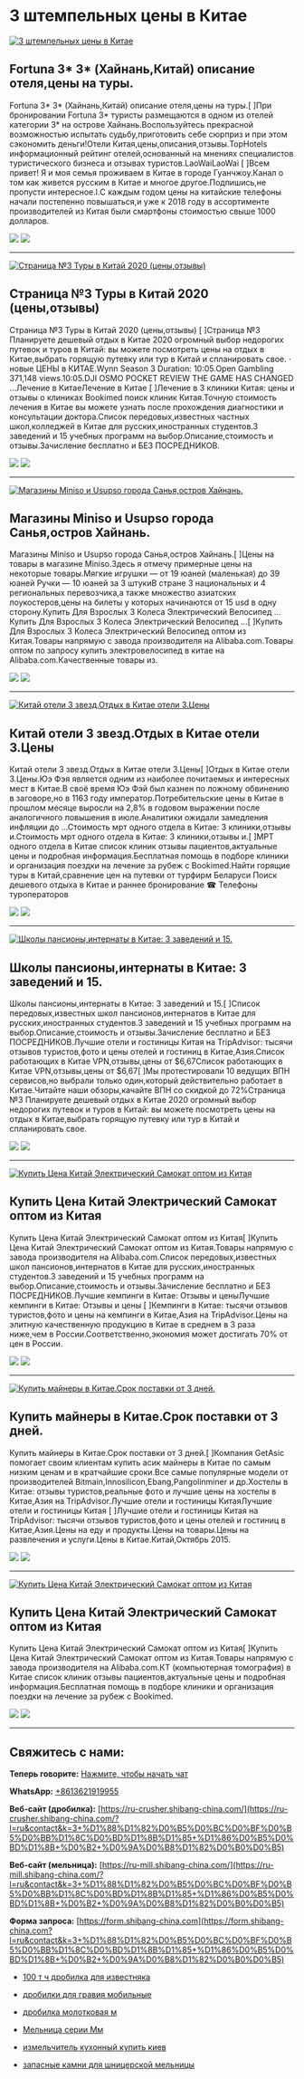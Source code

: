 # 3 штемпельных цены в Китае

<a href="https://swt.shibang-china.com/?l=ru&img&k=3+%D1%88%D1%82%D0%B5%D0%BC%D0%BF%D0%B5%D0%BB%D1%8C%D0%BD%D1%8B%D1%85+%D1%86%D0%B5%D0%BD%D1%8B+%D0%B2+%D0%9A%D0%B8%D1%82%D0%B0%D0%B5" target="_blank">![3 штемпельных цены в Китае](http://static.shibang-china.com/all-800x300/372.jpg)</a>

## Fortuna 3* 3* (Хайнань,Китай) описание отеля,цены на туры.
Fortuna 3* 3* (Хайнань,Китай) описание отеля,цены на туры.[ ]При бронировании Fortuna 3* туристы размещаются в одном из отелей категории 3* на острове Хайнань.Воспользуйтесь прекрасной возможностью испытать судьбу,приготовить себе сюрприз и при этом сэкономить деньги!Отели Китая,цены,описания,отзывы.TopHotels информационный рейтинг отелей,основанный на мнениях специалистов туристического бизнеса и отзывах туристов.LaoWaiLaoWai [ ]Всем привет! Я и моя семья проживаем в Китае в городе Гуанчжоу.Канал о том как живется русским в Китае и многое другое.Подпишись,не пропусти интересное.l.С каждым годом цены на китайские телефоны начали постепенно повышаться,и уже к 2018 году в ассортименте производителей из Китая были смартфоны стоимостью свыше 1000 долларов.


<a href="https://whatsapp.shibangsoft.com/WhatsApp.php" target="_blank" title="WhatsApp">![](http://static.shibang-china.com/icon/whatsapp.png)</a> <a href="https://swt.shibang-china.com/?l=ru&icon&k=3+%D1%88%D1%82%D0%B5%D0%BC%D0%BF%D0%B5%D0%BB%D1%8C%D0%BD%D1%8B%D1%85+%D1%86%D0%B5%D0%BD%D1%8B+%D0%B2+%D0%9A%D0%B8%D1%82%D0%B0%D0%B5" target="_blank">![](http://static.shibang-china.com/icon/chat-ru.png)</a>

---

<a href="https://swt.shibang-china.com/?l=ru&img&k=3+%D1%88%D1%82%D0%B5%D0%BC%D0%BF%D0%B5%D0%BB%D1%8C%D0%BD%D1%8B%D1%85+%D1%86%D0%B5%D0%BD%D1%8B+%D0%B2+%D0%9A%D0%B8%D1%82%D0%B0%D0%B5" target="_blank">![Страница №3 Туры в Китай 2020 (цены,отзывы)](http://static.shibang-china.com/all-800x300/1018.jpg)</a>

## Страница №3 Туры в Китай 2020 (цены,отзывы)
Страница №3 Туры в Китай 2020 (цены,отзывы) [ ]Страница №3 Планируете дешевый отдых в Китае 2020 огромный выбор недорогих путевок и туров в Китай: вы можете посмотреть цены на отдых в Китае,выбрать горящую путевку или тур в Китай и спланировать свое.&nbsp;&#0183;&#32;новые ЦЕНЫ в КИТАЕ.Wynn Season 3 Duration: 10:05.Open Gambling 371,148 views.10:05.DJI OSMO POCKET REVIEW THE GAME HAS CHANGED …Лечение в КитаеЛечение в Китае [ ]Лечение в 3 клиники Китая: цены и отзывы о клиниках Bookimed поиск клиник Китая.Точную стоимость лечения в Китае вы можете узнать после прохождения диагностики и консультации доктора.Список передовых,известных частных школ,колледжей в Китае для русских,иностранных студентов.3 заведений и 15 учебных программ на выбор.Описание,стоимость и отзывы.Зачисление бесплатно и БЕЗ ПОСРЕДНИКОВ.


<a href="https://whatsapp.shibangsoft.com/WhatsApp.php" target="_blank" title="WhatsApp">![](http://static.shibang-china.com/icon/whatsapp.png)</a> <a href="https://swt.shibang-china.com/?l=ru&icon&k=3+%D1%88%D1%82%D0%B5%D0%BC%D0%BF%D0%B5%D0%BB%D1%8C%D0%BD%D1%8B%D1%85+%D1%86%D0%B5%D0%BD%D1%8B+%D0%B2+%D0%9A%D0%B8%D1%82%D0%B0%D0%B5" target="_blank">![](http://static.shibang-china.com/icon/chat-ru.png)</a>

---

<a href="https://swt.shibang-china.com/?l=ru&img&k=3+%D1%88%D1%82%D0%B5%D0%BC%D0%BF%D0%B5%D0%BB%D1%8C%D0%BD%D1%8B%D1%85+%D1%86%D0%B5%D0%BD%D1%8B+%D0%B2+%D0%9A%D0%B8%D1%82%D0%B0%D0%B5" target="_blank">![Магазины Miniso и Usupso города Санья,остров Хайнань.](http://static.shibang-china.com/all-800x300/1168.jpg)</a>

## Магазины Miniso и Usupso города Санья,остров Хайнань.
Магазины Miniso и Usupso города Санья,остров Хайнань.[ ]Цены на товары в магазине Miniso.Здесь я отмечу примерные цены на некоторые товары.Мягкие игрушки — от 19 юаней (маленькая) до 39 юаней Ручки — 10 юаней за 3 штукиВ стране 3 национальных и 4 региональных перевозчика,а также множество азиатских лоукостеров,цены на билеты у которых начинаются от 15 usd в одну сторону.Купить Для Взрослых 3 Колеса Электрический Велосипед …Купить Для Взрослых 3 Колеса Электрический Велосипед …[ ]Купить Для Взрослых 3 Колеса Электрический Велосипед оптом из Китая.Товары напрямую с завода производителя на Alibaba.com.Товары оптом по запросу купить электровелосипед в китае на Alibaba.com.Качественные товары из.


<a href="https://whatsapp.shibangsoft.com/WhatsApp.php" target="_blank" title="WhatsApp">![](http://static.shibang-china.com/icon/whatsapp.png)</a> <a href="https://swt.shibang-china.com/?l=ru&icon&k=3+%D1%88%D1%82%D0%B5%D0%BC%D0%BF%D0%B5%D0%BB%D1%8C%D0%BD%D1%8B%D1%85+%D1%86%D0%B5%D0%BD%D1%8B+%D0%B2+%D0%9A%D0%B8%D1%82%D0%B0%D0%B5" target="_blank">![](http://static.shibang-china.com/icon/chat-ru.png)</a>

---

<a href="https://swt.shibang-china.com/?l=ru&img&k=3+%D1%88%D1%82%D0%B5%D0%BC%D0%BF%D0%B5%D0%BB%D1%8C%D0%BD%D1%8B%D1%85+%D1%86%D0%B5%D0%BD%D1%8B+%D0%B2+%D0%9A%D0%B8%D1%82%D0%B0%D0%B5" target="_blank">![Китай отели 3 звезд.Отдых в Китае отели 3.Цены](http://static.shibang-china.com/all-800x300/1157.jpg)</a>

## Китай отели 3 звезд.Отдых в Китае отели 3.Цены
Китай отели 3 звезд.Отдых в Китае отели 3.Цены[ ]Отдых в Китае отели 3.Цены.Юэ Фэя является одним из наиболее почитаемых и интересных мест в Китае.В своё время Юэ Фэй был казнен по ложному обвинению в заговоре,но в 1163 году император.Потребительские цены в Китае в прошлом месяце выросли на 2,8% в годовом выражении после аналогичного повышения в июле.Аналитики ожидали замедления инфляции до …Стоимость мрт одного отдела в Китае: 3 клиники,отзывы и.Стоимость мрт одного отдела в Китае: 3 клиники,отзывы и.[ ]МРТ одного отдела в Китае список клиник отзывы пациентов,актуальные цены и подробная информация.Бесплатная помощь в подборе клиники и организация поездки на лечение за рубеж с Bookimed.Найти горящие туры в Китай,сравнение цен на путевки от турфирм Беларуси Поиск дешевого отдыха в Китае и раннее бронирование ☎ Телефоны туроператоров


<a href="https://whatsapp.shibangsoft.com/WhatsApp.php" target="_blank" title="WhatsApp">![](http://static.shibang-china.com/icon/whatsapp.png)</a> <a href="https://swt.shibang-china.com/?l=ru&icon&k=3+%D1%88%D1%82%D0%B5%D0%BC%D0%BF%D0%B5%D0%BB%D1%8C%D0%BD%D1%8B%D1%85+%D1%86%D0%B5%D0%BD%D1%8B+%D0%B2+%D0%9A%D0%B8%D1%82%D0%B0%D0%B5" target="_blank">![](http://static.shibang-china.com/icon/chat-ru.png)</a>

---

<a href="https://swt.shibang-china.com/?l=ru&img&k=3+%D1%88%D1%82%D0%B5%D0%BC%D0%BF%D0%B5%D0%BB%D1%8C%D0%BD%D1%8B%D1%85+%D1%86%D0%B5%D0%BD%D1%8B+%D0%B2+%D0%9A%D0%B8%D1%82%D0%B0%D0%B5" target="_blank">![Школы пансионы,интернаты в Китае: 3 заведений и 15.](http://static.shibang-china.com/all-800x300/823.jpg)</a>

## Школы пансионы,интернаты в Китае: 3 заведений и 15.
Школы пансионы,интернаты в Китае: 3 заведений и 15.[ ]Список передовых,известных школ пансионов,интернатов в Китае для русских,иностранных студентов.3 заведений и 15 учебных программ на выбор.Описание,стоимость и отзывы.Зачисление бесплатно и БЕЗ ПОСРЕДНИКОВ.Лучшие отели и гостиницы Китая на TripAdvisor: тысячи отзывов туристов,фото и цены отелей и гостиниц в Китае,Азия.Список работающих в Китае VPN,отзывы,цены от $6,67Список работающих в Китае VPN,отзывы,цены от $6,67[ ]Мы протестировали 10 ведущих ВПН сервисов,но выбрали только один,который действительно работает в Китае.Читайте наши обзоры,качайте ВПН со скидкой до 72%Страница №3 Планируете дешевый отдых в Китае 2020 огромный выбор недорогих путевок и туров в Китай: вы можете посмотреть цены на отдых в Китае,выбрать горящую путевку или тур в Китай и спланировать свое.


<a href="https://whatsapp.shibangsoft.com/WhatsApp.php" target="_blank" title="WhatsApp">![](http://static.shibang-china.com/icon/whatsapp.png)</a> <a href="https://swt.shibang-china.com/?l=ru&icon&k=3+%D1%88%D1%82%D0%B5%D0%BC%D0%BF%D0%B5%D0%BB%D1%8C%D0%BD%D1%8B%D1%85+%D1%86%D0%B5%D0%BD%D1%8B+%D0%B2+%D0%9A%D0%B8%D1%82%D0%B0%D0%B5" target="_blank">![](http://static.shibang-china.com/icon/chat-ru.png)</a>

---

<a href="https://swt.shibang-china.com/?l=ru&img&k=3+%D1%88%D1%82%D0%B5%D0%BC%D0%BF%D0%B5%D0%BB%D1%8C%D0%BD%D1%8B%D1%85+%D1%86%D0%B5%D0%BD%D1%8B+%D0%B2+%D0%9A%D0%B8%D1%82%D0%B0%D0%B5" target="_blank">![Купить Цена Китай Электрический Самокат оптом из Китая](http://static.shibang-china.com/all-800x300/1209.jpg)</a>

## Купить Цена Китай Электрический Самокат оптом из Китая
Купить Цена Китай Электрический Самокат оптом из Китая[ ]Купить Цена Китай Электрический Самокат оптом из Китая.Товары напрямую с завода производителя на Alibaba.com.Список передовых,известных школ пансионов,интернатов в Китае для русских,иностранных студентов.3 заведений и 15 учебных программ на выбор.Описание,стоимость и отзывы.Зачисление бесплатно и БЕЗ ПОСРЕДНИКОВ.Лучшие кемпинги в Китае: Отзывы и ценыЛучшие кемпинги в Китае: Отзывы и цены [ ]Кемпинги в Китае: тысячи отзывов туристов,фото и цены на кемпинги в Китае,Азия на TripAdvisor.Цены на элитную качественную продукцию в Китае в среднем в 3 раза ниже,чем в России.Соответственно,экономия может достигать 70% от цен в России.


<a href="https://whatsapp.shibangsoft.com/WhatsApp.php" target="_blank" title="WhatsApp">![](http://static.shibang-china.com/icon/whatsapp.png)</a> <a href="https://swt.shibang-china.com/?l=ru&icon&k=3+%D1%88%D1%82%D0%B5%D0%BC%D0%BF%D0%B5%D0%BB%D1%8C%D0%BD%D1%8B%D1%85+%D1%86%D0%B5%D0%BD%D1%8B+%D0%B2+%D0%9A%D0%B8%D1%82%D0%B0%D0%B5" target="_blank">![](http://static.shibang-china.com/icon/chat-ru.png)</a>

---

<a href="https://swt.shibang-china.com/?l=ru&img&k=3+%D1%88%D1%82%D0%B5%D0%BC%D0%BF%D0%B5%D0%BB%D1%8C%D0%BD%D1%8B%D1%85+%D1%86%D0%B5%D0%BD%D1%8B+%D0%B2+%D0%9A%D0%B8%D1%82%D0%B0%D0%B5" target="_blank">![Купить майнеры в Китае.Срок поставки от 3 дней.](http://static.shibang-china.com/all-800x300/641.jpg)</a>

## Купить майнеры в Китае.Срок поставки от 3 дней.
Купить майнеры в Китае.Срок поставки от 3 дней.[ ]Компания GetAsic помогает своим клиентам купить асик майнеры в Китае по самым низким ценам и в кратчайшие сроки.Все самые популярные модели от производителей Bitmain,Innosilicon,Ebang,Pangolinminer и др.Хостелы в Китае: отзывы туристов,реальные фото и лучшие цены на хостелы в Китае,Азия на TripAdvisor.Лучшие отели и гостиницы КитаяЛучшие отели и гостиницы Китая [ ]Лучшие отели и гостиницы Китая на TripAdvisor: тысячи отзывов туристов,фото и цены отелей и гостиниц в Китае,Азия.Цены на еду и продукты.Цены на товары.Цены на развлечения и услуги.Цены в Китае.Китай,Октябрь 2015.


<a href="https://whatsapp.shibangsoft.com/WhatsApp.php" target="_blank" title="WhatsApp">![](http://static.shibang-china.com/icon/whatsapp.png)</a> <a href="https://swt.shibang-china.com/?l=ru&icon&k=3+%D1%88%D1%82%D0%B5%D0%BC%D0%BF%D0%B5%D0%BB%D1%8C%D0%BD%D1%8B%D1%85+%D1%86%D0%B5%D0%BD%D1%8B+%D0%B2+%D0%9A%D0%B8%D1%82%D0%B0%D0%B5" target="_blank">![](http://static.shibang-china.com/icon/chat-ru.png)</a>

---

<a href="https://swt.shibang-china.com/?l=ru&img&k=3+%D1%88%D1%82%D0%B5%D0%BC%D0%BF%D0%B5%D0%BB%D1%8C%D0%BD%D1%8B%D1%85+%D1%86%D0%B5%D0%BD%D1%8B+%D0%B2+%D0%9A%D0%B8%D1%82%D0%B0%D0%B5" target="_blank">![Купить Цена Китай Электрический Самокат оптом из Китая](http://static.shibang-china.com/all-800x300/1094.jpg)</a>

## Купить Цена Китай Электрический Самокат оптом из Китая
Купить Цена Китай Электрический Самокат оптом из Китая[ ]Купить Цена Китай Электрический Самокат оптом из Китая.Товары напрямую с завода производителя на Alibaba.com.КТ (компьютерная томография) в Китае список клиник отзывы пациентов,актуальные цены и подробная информация.Бесплатная помощь в подборе клиники и организация поездки на лечение за рубеж с Bookimed.

<a href="https://whatsapp.shibangsoft.com/WhatsApp.php" target="_blank" title="WhatsApp">![](http://static.shibang-china.com/icon/whatsapp.png)</a> <a href="https://swt.shibang-china.com/?l=ru&icon&k=3+%D1%88%D1%82%D0%B5%D0%BC%D0%BF%D0%B5%D0%BB%D1%8C%D0%BD%D1%8B%D1%85+%D1%86%D0%B5%D0%BD%D1%8B+%D0%B2+%D0%9A%D0%B8%D1%82%D0%B0%D0%B5" target="_blank">![](http://static.shibang-china.com/icon/chat-ru.png)</a>

---
## Свяжитесь с нами:

**Теперь говорите:** [Нажмите, чтобы начать чат](https://swt.shibang-china.com?l=ru&contact&k=3+%D1%88%D1%82%D0%B5%D0%BC%D0%BF%D0%B5%D0%BB%D1%8C%D0%BD%D1%8B%D1%85+%D1%86%D0%B5%D0%BD%D1%8B+%D0%B2+%D0%9A%D0%B8%D1%82%D0%B0%D0%B5)

**WhatsApp:**  [+8613621919955](https://whatsapp.shibangsoft.com/WhatsApp.php)

**Веб-сайт (дробилка):** [https://ru-crusher.shibang-china.com/](https://ru-crusher.shibang-china.com/?l=ru&contact&k=3+%D1%88%D1%82%D0%B5%D0%BC%D0%BF%D0%B5%D0%BB%D1%8C%D0%BD%D1%8B%D1%85+%D1%86%D0%B5%D0%BD%D1%8B+%D0%B2+%D0%9A%D0%B8%D1%82%D0%B0%D0%B5)

**Веб-сайт (мельница):** [https://ru-mill.shibang-china.com/](https://ru-mill.shibang-china.com/?l=ru&contact&k=3+%D1%88%D1%82%D0%B5%D0%BC%D0%BF%D0%B5%D0%BB%D1%8C%D0%BD%D1%8B%D1%85+%D1%86%D0%B5%D0%BD%D1%8B+%D0%B2+%D0%9A%D0%B8%D1%82%D0%B0%D0%B5)

**Форма запроса:** [https://form.shibang-china.com](https://form.shibang-china.com?l=ru&contact&k=3+%D1%88%D1%82%D0%B5%D0%BC%D0%BF%D0%B5%D0%BB%D1%8C%D0%BD%D1%8B%D1%85+%D1%86%D0%B5%D0%BD%D1%8B+%D0%B2+%D0%9A%D0%B8%D1%82%D0%B0%D0%B5)

* [100 т  ч дробилка для известняка](../116/100%20%D1%82%20%20%D1%87%20%D0%B4%D1%80%D0%BE%D0%B1%D0%B8%D0%BB%D0%BA%D0%B0%20%D0%B4%D0%BB%D1%8F%20%D0%B8%D0%B7%D0%B2%D0%B5%D1%81%D1%82%D0%BD%D1%8F%D0%BA%D0%B0.md)

* [дробилки для гравия мобильные](../110/%D0%B4%D1%80%D0%BE%D0%B1%D0%B8%D0%BB%D0%BA%D0%B8%20%D0%B4%D0%BB%D1%8F%20%D0%B3%D1%80%D0%B0%D0%B2%D0%B8%D1%8F%20%D0%BC%D0%BE%D0%B1%D0%B8%D0%BB%D1%8C%D0%BD%D1%8B%D0%B5.md)

* [дробилка молотковая м](../108/%D0%B4%D1%80%D0%BE%D0%B1%D0%B8%D0%BB%D0%BA%D0%B0%20%D0%BC%D0%BE%D0%BB%D0%BE%D1%82%D0%BA%D0%BE%D0%B2%D0%B0%D1%8F%20%D0%BC.md)

* [Мельница серии Мм](../116/%D0%9C%D0%B5%D0%BB%D1%8C%D0%BD%D0%B8%D1%86%D0%B0%20%D1%81%D0%B5%D1%80%D0%B8%D0%B8%20%D0%9C%D0%BC.md)

* [измельчитель кухонный купить киев](../107/%D0%B8%D0%B7%D0%BC%D0%B5%D0%BB%D1%8C%D1%87%D0%B8%D1%82%D0%B5%D0%BB%D1%8C%20%D0%BA%D1%83%D1%85%D0%BE%D0%BD%D0%BD%D1%8B%D0%B9%20%D0%BA%D1%83%D0%BF%D0%B8%D1%82%D1%8C%20%D0%BA%D0%B8%D0%B5%D0%B2.md)

* [запасные камни для шницерской мельницы](../115/%D0%B7%D0%B0%D0%BF%D0%B0%D1%81%D0%BD%D1%8B%D0%B5%20%D0%BA%D0%B0%D0%BC%D0%BD%D0%B8%20%D0%B4%D0%BB%D1%8F%20%D1%88%D0%BD%D0%B8%D1%86%D0%B5%D1%80%D1%81%D0%BA%D0%BE%D0%B9%20%D0%BC%D0%B5%D0%BB%D1%8C%D0%BD%D0%B8%D1%86%D1%8B.md)
